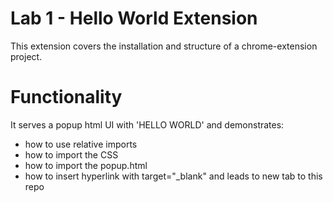 # Lab 1 - Hello World Extension

This extension covers the installation and structure of a chrome-extension project.

# Functionality
It serves a popup html UI with 'HELLO WORLD' and demonstrates:
* how to use relative imports
* how to import the CSS
* how to import the popup.html
* how to insert hyperlink with target="_blank" and leads to new tab to this repo